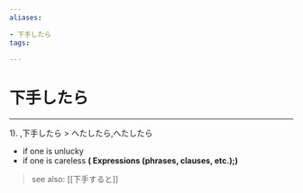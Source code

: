 ```yaml
---
aliases:
    
- 下手したら
tags:
    
---
```


# 下手したら
---
1).
,下手したら > へたしたら,へたしたら

- if one is unlucky
- if one is careless
**( Expressions (phrases, clauses, etc.);)**
> see also:  [[下手すると]]
            